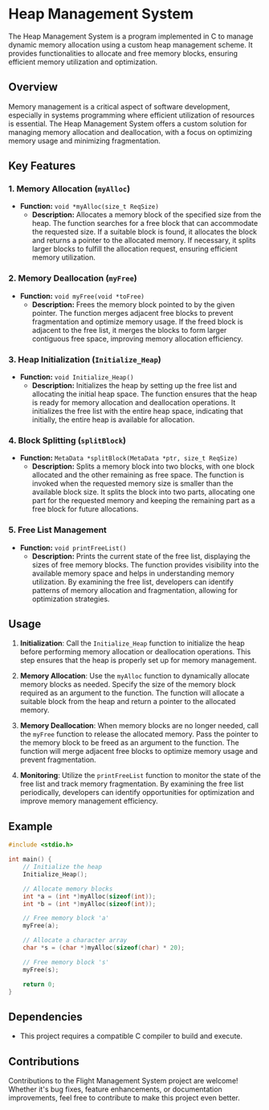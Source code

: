 # Heap Management System

The Heap Management System is a program implemented in C to manage dynamic memory allocation using a custom heap management scheme. It provides functionalities to allocate and free memory blocks, ensuring efficient memory utilization and optimization.

## Overview

Memory management is a critical aspect of software development, especially in systems programming where efficient utilization of resources is essential. The Heap Management System offers a custom solution for managing memory allocation and deallocation, with a focus on optimizing memory usage and minimizing fragmentation.

## Key Features

### 1. Memory Allocation (`myAlloc`)

- **Function:** `void *myAlloc(size_t ReqSize)`
  - **Description:** Allocates a memory block of the specified size from the heap. The function searches for a free block that can accommodate the requested size. If a suitable block is found, it allocates the block and returns a pointer to the allocated memory. If necessary, it splits larger blocks to fulfill the allocation request, ensuring efficient memory utilization.

### 2. Memory Deallocation (`myFree`)

- **Function:** `void myFree(void *toFree)`
  - **Description:** Frees the memory block pointed to by the given pointer. The function merges adjacent free blocks to prevent fragmentation and optimize memory usage. If the freed block is adjacent to the free list, it merges the blocks to form larger contiguous free space, improving memory allocation efficiency.

### 3. Heap Initialization (`Initialize_Heap`)

- **Function:** `void Initialize_Heap()`
  - **Description:** Initializes the heap by setting up the free list and allocating the initial heap space. The function ensures that the heap is ready for memory allocation and deallocation operations. It initializes the free list with the entire heap space, indicating that initially, the entire heap is available for allocation.

### 4. Block Splitting (`splitBlock`)

- **Function:** `MetaData *splitBlock(MetaData *ptr, size_t ReqSize)`
  - **Description:** Splits a memory block into two blocks, with one block allocated and the other remaining as free space. The function is invoked when the requested memory size is smaller than the available block size. It splits the block into two parts, allocating one part for the requested memory and keeping the remaining part as a free block for future allocations.

### 5. Free List Management

- **Function:** `void printFreeList()`
  - **Description:** Prints the current state of the free list, displaying the sizes of free memory blocks. The function provides visibility into the available memory space and helps in understanding memory utilization. By examining the free list, developers can identify patterns of memory allocation and fragmentation, allowing for optimization strategies.

## Usage

1. **Initialization**: Call the `Initialize_Heap` function to initialize the heap before performing memory allocation or deallocation operations. This step ensures that the heap is properly set up for memory management.

2. **Memory Allocation**: Use the `myAlloc` function to dynamically allocate memory blocks as needed. Specify the size of the memory block required as an argument to the function. The function will allocate a suitable block from the heap and return a pointer to the allocated memory.

3. **Memory Deallocation**: When memory blocks are no longer needed, call the `myFree` function to release the allocated memory. Pass the pointer to the memory block to be freed as an argument to the function. The function will merge adjacent free blocks to optimize memory usage and prevent fragmentation.

4. **Monitoring**: Utilize the `printFreeList` function to monitor the state of the free list and track memory fragmentation. By examining the free list periodically, developers can identify opportunities for optimization and improve memory management efficiency.

## Example

```c
#include <stdio.h>

int main() {
    // Initialize the heap
    Initialize_Heap();

    // Allocate memory blocks
    int *a = (int *)myAlloc(sizeof(int));
    int *b = (int *)myAlloc(sizeof(int));

    // Free memory block 'a'
    myFree(a);

    // Allocate a character array
    char *s = (char *)myAlloc(sizeof(char) * 20);

    // Free memory block 's'
    myFree(s);

    return 0;
}
```

## Dependencies

- This project requires a compatible C compiler to build and execute.

## Contributions

Contributions to the Flight Management System project are welcome! Whether it's bug fixes, feature enhancements, or documentation improvements, feel free to contribute to make this project even better.
